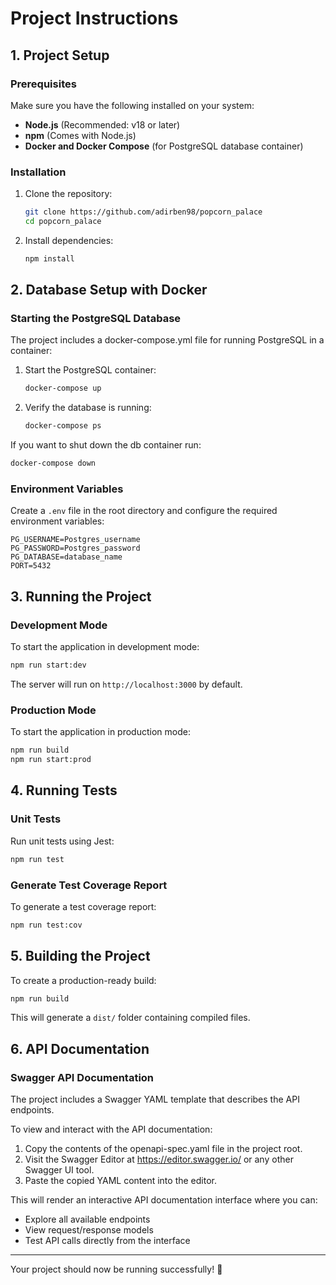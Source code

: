 # **Project Instructions**

## **1. Project Setup**

### **Prerequisites**

Make sure you have the following installed on your system:

- **Node.js** (Recommended: v18 or later)
- **npm** (Comes with Node.js)
- **Docker and Docker Compose** (for PostgreSQL database container)

### **Installation**

1. Clone the repository:
   ```sh
   git clone https://github.com/adirben98/popcorn_palace
   cd popcorn_palace
   ```
2. Install dependencies:
   ```sh
   npm install
   ```

## **2. Database Setup with Docker**

### Starting the PostgreSQL Database

The project includes a docker-compose.yml file for running PostgreSQL in a container:

1.  Start the PostgreSQL container:
    ```sh
    docker-compose up
    ```
2.  Verify the database is running:
    ```sh
    docker-compose ps
    ```
If you want to shut down the db container run:
   ```sh
   docker-compose down
   ```

### **Environment Variables**

Create a `.env` file in the root directory and configure the required environment variables:

```env
PG_USERNAME=Postgres_username
PG_PASSWORD=Postgres_password
PG_DATABASE=database_name
PORT=5432
```

## **3. Running the Project**

### **Development Mode**

To start the application in development mode:

```sh
npm run start:dev
```

The server will run on `http://localhost:3000` by default.

### **Production Mode**

To start the application in production mode:

```sh
npm run build
npm run start:prod
```

## **4. Running Tests**

### **Unit Tests**

Run unit tests using Jest:

```sh
npm run test
```

### **Generate Test Coverage Report**

To generate a test coverage report:

```sh
npm run test:cov
```

## **5. Building the Project**

To create a production-ready build:

```sh
npm run build
```

This will generate a `dist/` folder containing compiled files.

## **6. API Documentation**

### Swagger API Documentation

The project includes a Swagger YAML template that describes the API endpoints.

To view and interact with the API documentation:

   1. Copy the contents of the openapi-spec.yaml file in the project root.
   2. Visit the Swagger Editor at https://editor.swagger.io/ or any other Swagger UI tool.
   3. Paste the copied YAML content into the editor.

This will render an interactive API documentation interface where you can:

   - Explore all available endpoints
   - View request/response models
   - Test API calls directly from the interface

---

Your project should now be running successfully! 🚀
